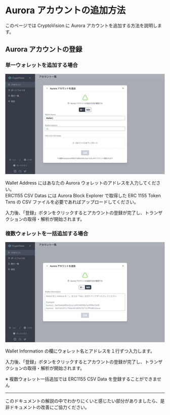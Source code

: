 # Aurora アカウントの追加方法

このページでは CryptoVision に Aurora アカウントを追加する方法を説明します。

## Aurora アカウントの登録

### 単一ウォレットを追加する場合

![](../../assets/img/account-chain-aurora-ja-1.jpg)

Wallet Address にはあなたの Aurora ウォレットのアドレスを入力してください。  
ERC1155 CSV Datas には Aurora Block Explorer で取得した ERC 1155 Token Txns の CSV ファイルを必要であればアップロードしてください。

入力後、「登録」ボタンをクリックするとアカウントの登録が完了し、トランザクションの取得・解析が開始されます。

### 複数ウォレットを一括追加する場合

![](../../assets/img/account-chain-aurora-ja-2.jpg)

Wallet Information の欄にウォレット名とアドレスを１行ずつ入力します。

入力後、「登録」ボタンをクリックするとアカウントの登録が完了し、トランザクションの取得・解析が開始されます。

※ 複数ウォレット一括追加では ERC1155 CSV Data を登録することができません

---

このドキュメントの解説の中でわかりにくいと感じたい部分がありましたら、是非ドキュメントの改善にご協力ください。
